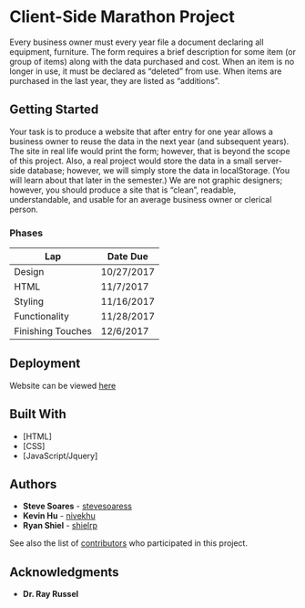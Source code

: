 # Client-Side Marathon Project
Every business owner must every year file a document declaring all equipment, furniture. The form
requires a brief description for some item (or group of items) along with the data purchased and cost.
When an item is no longer in use, it must be declared as “deleted” from use. When items are purchased
in the last year, they are listed as “additions”.

## Getting Started

Your task is to produce a website that after entry for one year allows a business owner to reuse the data
in the next year (and subsequent years). The site in real life would print the form; however, that is
beyond the scope of this project.
Also, a real project would store the data in a small server-side database; however, we will simply store
the data in localStorage. (You will learn about that later in the semester.)
We are not graphic designers; however, you should produce a site that is “clean”, readable,
understandable, and usable for an average business owner or clerical person.

### Phases
| Lap | Date Due |
| --- | --- |
| Design | 10/27/2017 |
| HTML | 11/7/2017 |
| Styling | 11/16/2017 |
| Functionality | 11/28/2017 |
| Finishing Touches | 12/6/2017 |

## Deployment

Website can be viewed [here](#)

## Built With

* [HTML]
* [CSS]
* [JavaScript/Jquery]


## Authors

* **Steve Soares** - [stevesoaress](https://github.com/stevesoaress)
* **Kevin Hu** - [nivekhu](https://github.com/nivekhu)
* **Ryan Shiel** - [shielrp](https://github.com/shielrp)

See also the list of [contributors](https://github.com/nivekhu/ClientSide-Marathon) who participated in this project.

## Acknowledgments
* **Dr. Ray Russel**
